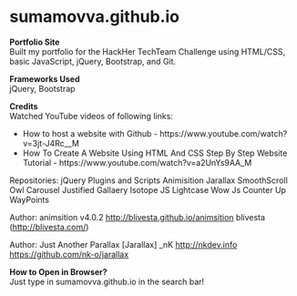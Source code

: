 # sumamovva.github.io

<b>Portfolio Site</b>
<br>
Built my portfolio for the HackHer TechTeam Challenge using HTML/CSS, basic JavaScript, jQuery, Bootstrap, and Git.

<b>Frameworks Used</b>
<br>
jQuery, Bootstrap

<b>Credits</b>
<br>
Watched YouTube videos of following links:
<ul>
    <li> How to host a website with Github - https://www.youtube.com/watch?v=3jt-J4Rc__M </li>
    <li> How To Create A Website Using HTML And CSS Step By Step Website Tutorial - https://www.youtube.com/watch?v=a2UnYs9AA_M </li>
</ul>

Repositories:
jQuery Plugins and Scripts
Animisition
Jarallax
SmoothScroll
Owl Carousel
Justified Gallaery
Isotope JS
Lightcase
Wow Js
Counter Up
WayPoints

Author: animsition v4.0.2
http://blivesta.github.io/animsition
blivesta (http://blivesta.com/)

Author: Just Another Parallax [Jarallax]
_nK http://nkdev.info
https://github.com/nk-o/jarallax
 

<b>How to Open in Browser?</b>
<br>
Just type in sumamovva.github.io in the search bar!


